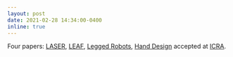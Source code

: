 ```yaml
---
layout: post
date: 2021-02-28 14:34:00-0400
inline: true
---
```


Four papers: [LASER](/publications/#allshire2021laser), [LEAF](/publications/#bharadhwaj2021leaf), [Legged Robots](/publications/#xie2021dynamics), [Hand Design](/publications/#pan2021emergent) accepted at [ICRA](http://www.icra2021.org/).
